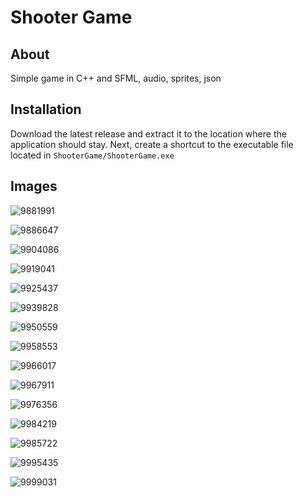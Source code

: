 # Shooter Game

## About
Simple game in C++ and SFML, audio, sprites, json

## Installation
Download the latest release and extract it to the location where the application should stay.
Next, create a shortcut to the executable file located in ```ShooterGame/ShooterGame.exe```

## Images
![9881991](https://github.com/Cezary-Androsiuk/shooter-game/blob/master/docs/images/1745439881991.png)

![9886647](https://github.com/Cezary-Androsiuk/shooter-game/blob/master/docs/images/1745439886647.png)

![9904086](https://github.com/Cezary-Androsiuk/shooter-game/blob/master/docs/images/1745439904086.png)

![9919041](https://github.com/Cezary-Androsiuk/shooter-game/blob/master/docs/images/1745439919041.png)

![9925437](https://github.com/Cezary-Androsiuk/shooter-game/blob/master/docs/images/1745439925437.png)

![9939828](https://github.com/Cezary-Androsiuk/shooter-game/blob/master/docs/images/1745439939828.png)

![9950559](https://github.com/Cezary-Androsiuk/shooter-game/blob/master/docs/images/1745439950559.png)

![9958553](https://github.com/Cezary-Androsiuk/shooter-game/blob/master/docs/images/1745439958553.png)

![9966017](https://github.com/Cezary-Androsiuk/shooter-game/blob/master/docs/images/1745439966017.png)

![9967911](https://github.com/Cezary-Androsiuk/shooter-game/blob/master/docs/images/1745439967911.png)

![9976356](https://github.com/Cezary-Androsiuk/shooter-game/blob/master/docs/images/1745439976356.png)

![9984219](https://github.com/Cezary-Androsiuk/shooter-game/blob/master/docs/images/1745439984219.png)

![9985722](https://github.com/Cezary-Androsiuk/shooter-game/blob/master/docs/images/1745439985722.png)

![9995435](https://github.com/Cezary-Androsiuk/shooter-game/blob/master/docs/images/1745439995435.png)

![9999031](https://github.com/Cezary-Androsiuk/shooter-game/blob/master/docs/images/1745439999031.png)
